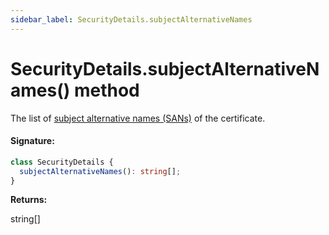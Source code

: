 ```yaml
---
sidebar_label: SecurityDetails.subjectAlternativeNames
---
```


# SecurityDetails.subjectAlternativeNames() method

The list of [subject alternative names (SANs)](https://en.wikipedia.org/wiki/Subject_Alternative_Name) of the certificate.

#### Signature:

```typescript
class SecurityDetails {
  subjectAlternativeNames(): string[];
}
```

**Returns:**

string\[\]
